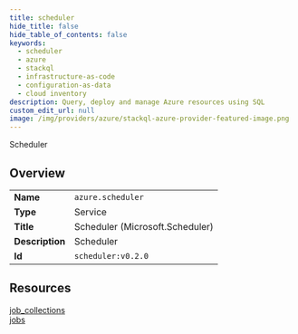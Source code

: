 ```yaml
---
title: scheduler
hide_title: false
hide_table_of_contents: false
keywords:
  - scheduler
  - azure
  - stackql
  - infrastructure-as-code
  - configuration-as-data
  - cloud inventory
description: Query, deploy and manage Azure resources using SQL
custom_edit_url: null
image: /img/providers/azure/stackql-azure-provider-featured-image.png
---
```

Scheduler  
    

## Overview
<table><tbody>
<tr><td><b>Name</b></td><td><code>azure.scheduler</code></td></tr>
<tr><td><b>Type</b></td><td>Service</td></tr>
<tr><td><b>Title</b></td><td>Scheduler (Microsoft.Scheduler)</td></tr>
<tr><td><b>Description</b></td><td>Scheduler</td></tr>
<tr><td><b>Id</b></td><td><code>scheduler:v0.2.0</code></td></tr>
</tbody></table>

## Resources
<div class="row">
<div class="providerDocColumn">
<a href="/providers/azure/scheduler/job_collections/">job_collections</a><br />
</div>
<div class="providerDocColumn">
<a href="/providers/azure/scheduler/jobs/">jobs</a><br />
</div>
</div>
